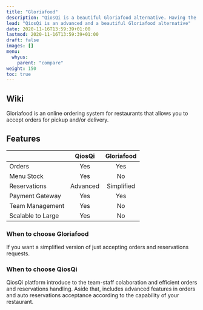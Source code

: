 ```yaml
---
title: "Gloriafood"
description: "QiosQi is a beautiful Gloriafood alternative. Having the same strategy direction, QiosQi differs for his competitor by implementing advanced features. Menu stock capabilities, reservations capabilities, Website generation and QiosQi Team Colaboration, makes QiosQi an advanced tool and takes that strategy to the next level."
lead: "QiosQi is an advanced and a beautiful Gloriafood alternative"
date: 2020-11-16T13:59:39+01:00
lastmod: 2020-11-16T13:59:39+01:00
draft: false
images: []
menu:
  whyus:
    parent: "compare"
weight: 150
toc: true
---
```


## Wiki

Gloriafood is an online ordering system for restaurants that allows you to accept orders for pickup and/or delivery.

## Features

|   | QiosQi | Gloriafood |
| -- | :--: | :--: |
| Orders | Yes | Yes |
| Menu Stock | Yes | No |
| Reservations | Advanced | Simplified |
| Payment Gateway | Yes | Yes |
| Team Management  | Yes | No |
| Scalable to Large  | Yes | No |


### When to choose Gloriafood

If you want a simplified version of just accepting orders and reservations requests.

### When to choose QiosQi

QiosQi platform introduce to the team-staff colaboration and efficient orders and reservations handling.
Aside that, includes advanced features in orders and auto reservations acceptance according to the capability of your restaurant.